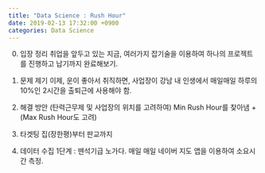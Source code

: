```yaml
---
title: "Data Science : Rush Hour"
date: 2019-02-13 17:32:00 +0900
categories: Data Science
---
```


0. 입장 정리
취업을 앞두고 있는 지금, 여러가지 잡기술을 이용하여 하나의 프로젝트를 진행하고 납기까지 완료해보기.


1. 문제 제기
이제, 운이 좋아서 취직하면, 사업장이 강남
내 인생에서 매일매일 하루의 10%인 2시간을 출퇴근에 사용해야 함.


2. 해결 방안
(탄력근무제 및 사업장의 위치를 고려하여)
Min Rush Hour를 찾아냄 + (Max Rush Hour도 고려)



3. 타겟팅
집(장한평)부터 판교까지



4. 데이터 수집
1단계 : 뗀석기급 노가다. 매일 매일 네이버 지도 앱을 이용하여 소요시간 측정.
